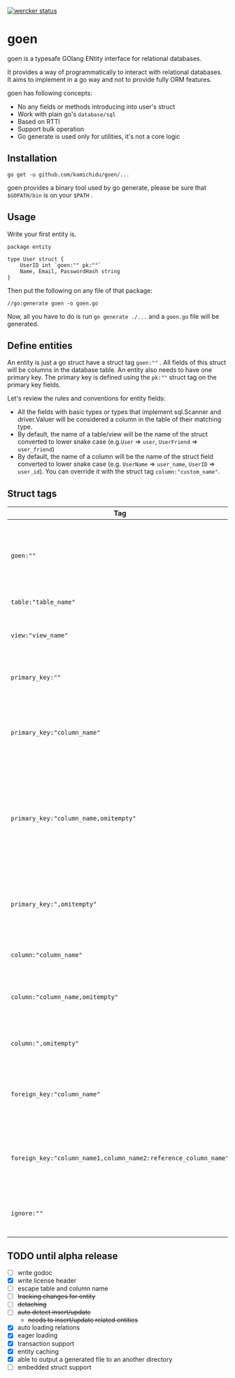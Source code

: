 [![wercker status](https://app.wercker.com/status/12a1429eafda5aafa0d10f4946551e37/s/master "wercker status")](https://app.wercker.com/project/byKey/12a1429eafda5aafa0d10f4946551e37)

# goen

goen is a typesafe GOlang ENtity interface for relational databases.

It provides a way of programmatically to interact with relational databases.
It aims to implement in a go way and not to provide fully ORM features.

goen has following concepts:

- No any fields or methods introducing into user's struct
- Work with plain go's `database/sql`
- Based on RTTI
- Support bulk operation
- Go generate is used only for utilities, it's not a core logic

## Installation

```
go get -u github.com/kamichidu/goen/...
```

goen provides a binary tool used by go generate, please be sure that `$GOPATH/bin` is on your `$PATH` .

## Usage

Write your first entity is.

```
package entity

type User struct {
    UserID int `goen:"" pk:""`
    Name, Email, PasswordHash string
}
```

Then put the following on any file of that package:

```
//go:generate goen -o goen.go
```

Now, all you have to do is run `go generate ./...` and a `goen.go` file will be generated.

## Define entities

An entity is just a go struct have a struct tag `goen:""` .
All fields of this struct will be columns in the database table.
An entity also needs to have one primary key.
The primary key is defined using the `pk:""` struct tag on the primary key fields.

Let's review the rules and conventions for entity fields:

- All the fields with basic types or types that implement sql.Scanner and driver.Valuer will be considered a column in the table of their matching type.
- By default, the name of a table/view will be the name of the struct converted to lower snake case (e.g.`User` => `user`, `UserFriend` => `user_friend`)
- By default, the name of a column will be the name of the struct field converted to lower snake case (e.g. `UserName` => `user_name`, `UserID` => `user_id`). You can override it with the struct tag `column:"custom_name"`.

## Struct tags

| Tag | Description |
| --- | --- |
| `goen:""` | Indicates this struct as an entity. goen finds structs that have this struct tag. |
| `table:"table_name"` | Specifies a table name. |
| `view:"view_name"` | Specifies a view name for readonly entity. |
| `primary_key:""` | Indicates this field is a part of primary key |
| `primary_key:"column_name"` | Indicates this field is a part of primary key and specifies a column name |
| `primary_key:"column_name,omitempty"` | Indicates this field is a part of primary key, specifies a column name and this field is omitting if empty |
| `primary_key:",omitempty"` | Indicates this field is a part of primary key, and this field is omitting if empty |
| `column:"column_name"` | Specifies a column name |
| `column:"column_name,omitempty"` | Specifies a column name and this field is omitting if empty |
| `column:",omitempty"` | Specifies this field is omitting if empty |
| `foreign_key:"column_name"` | Indicates this field is referencing another entity, and specifies keys |
| `foreign_key:"column_name1,column_name2:reference_column_name"` | Indicates this field is referencing another entity, and specifies key pairs |
| `ignore:""` | Specifies this columns is to be ignored |

## TODO until alpha release

- [ ] write godoc
- [x] write license header
- [ ] escape table and column name
- [ ] <s>tracking changes for entity</s>
- [ ] <s>detaching</s>
- [ ] <s>auto detect insert/update</s>
    - <s>needs to insert/update related entities</s>
- [x] auto loading relations
- [x] eager loading
- [x] transaction support
- [x] entity caching
- [x] able to output a generated file to an another directory
- [ ] embedded struct support
